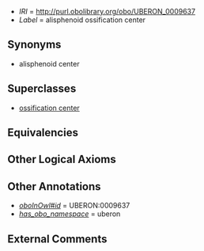  * *IRI* = http://purl.obolibrary.org/obo/UBERON_0009637
 * *Label* = alisphenoid ossification center

## Synonyms

 * alisphenoid center

## Superclasses

 * [ossification center](../../UBERON/55/UBERON_0010355.md)

## Equivalencies


## Other Logical Axioms


## Other Annotations

 * *[oboInOwl#id](../../id/oboInOwl#id.md)* = UBERON:0009637
 * *[has_obo_namespace](../../ce/oboInOwl#hasOBONamespace.md)* = uberon

## External Comments

